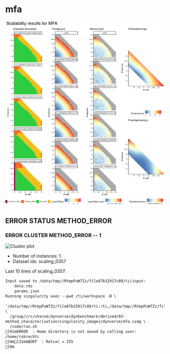 # mfa
![Overview](mfa.png)

## ERROR STATUS METHOD_ERROR

### ERROR CLUSTER METHOD_ERROR -- 1
![Cluster plot](error_class_plots/mfa_method_error_1.png)

 * Number of instances: 1
 * Dataset ids: scaling_0357

Last 10 lines of scaling_0357:
```
Input saved to /data/tmp//RtmpPuW7Zz/file87b32917c89/ti/input: 
	data.rds
	params.json
Running singularity exec --pwd /ti/workspace -B \
  '/data/tmp//RtmpPuW7Zz/file87b32917c89/ti:/ti,/data/tmp//RtmpPuW7Zz/file87b350b6d878/tmp:/tmp2' \
  /group/irc/shared/dynverse/dynbenchmark/derived/03-method_characterisation/singularity_images/dynverse/mfa.simg \
  /code/run.sh
[91mERROR  : Home directory is not owned by calling user: /home/robrechtc
[0m[31mABORT  : Retval = 255
[0m
```


